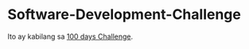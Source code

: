 # Software-Development-Challenge
Ito ay kabilang sa [100 days Challenge](https://github.com/users/cadz15/projects/4).
